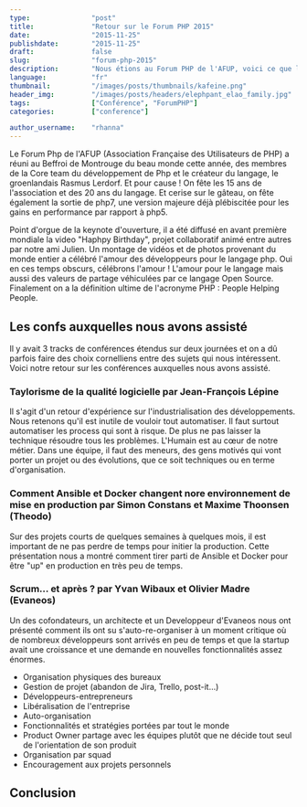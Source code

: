 ```yaml
---
type:               "post"
title:              "Retour sur le Forum PHP 2015"
date:               "2015-11-25"
publishdate:        "2015-11-25"
draft:              false
slug:               "forum-php-2015"
description:        "Nous étions au Forum PHP de l'AFUP, voici ce que l'on a retenu."
language:           "fr"
thumbnail:          "/images/posts/thumbnails/kafeine.png"
header_img:         "/images/posts/headers/elephpant_elao_family.jpg"
tags:               ["Conférence", "ForumPHP"]
categories:         ["conference"]

author_username:    "rhanna"
---
```


Le Forum Php de l'AFUP (Association Française des Utilisateurs de PHP) a réuni au Beffroi de Montrouge du beau monde
cette année, des membres de la Core team du développement de Php et le créateur du langage, le groenlandais Rasmus
Lerdorf.
Et pour cause ! On fête les 15 ans de l'association et des 20 ans du langage. Et cerise sur le gâteau, on fête
également la sortie de php7, une version majeure déjà plébiscitée pour les gains en performance par rapport à php5. 

Point d'orgue de la keynote d'ouverture, il a été diffusé en avant première mondiale la video "Haphpy Birthday",
projet collaboratif animé entre autres par notre ami Julien.
Un montage de vidéos et de photos provenant du monde entier a célébré l'amour des développeurs pour le langage php.
Oui en ces temps obscurs, célébrons l'amour !
L'amour pour le langage mais aussi des valeurs de partage véhiculées par ce langage Open Source.
Finalement on a la définition ultime de l'acronyme PHP : People Helping People.

## Les confs auxquelles nous avons assisté

Il y avait 3 tracks de conférences étendus sur deux journées et on a dû parfois faire des choix cornelliens entre des
sujets qui nous intéressent.
Voici notre retour sur les conférences auxquelles nous avons assisté.

### Taylorisme de la qualité logicielle par Jean-François Lépine

Il s'agit d'un retour d'expérience sur l'industrialisation des développements.
Nous retenons qu'il est inutile de vouloir tout automatiser.
Il faut surtout automatiser les process qui sont à risque.
De plus ne pas laisser la technique résoudre tous les problèmes.
L'Humain est au cœur de notre métier. Dans une équipe, il faut des meneurs, des gens motivés qui vont porter un projet
ou des évolutions, que ce soit techniques ou en terme d'organisation. 

### Comment Ansible et Docker changent nore environnement de mise en production par Simon Constans et Maxime Thoonsen (Theodo)

Sur des projets courts de quelques semaines à quelques mois, il est important de ne pas perdre de temps pour initier la
production. Cette présentation nous a montré comment tirer parti de Ansible et Docker pour être "up" en production en
très peu de temps.

### Scrum... et après ? par Yvan Wibaux et Olivier Madre (Evaneos)

Un des cofondateurs, un architecte et un Developpeur d'Evaneos nous ont présenté comment ils ont su s'auto-re-organiser
à un moment critique où de nombreux développeurs sont arrivés en peu de temps et que la startup avait une croissance et
une demande en nouvelles fonctionnalités assez énormes.
* Organisation physiques des bureaux
* Gestion de projet (abandon de Jira, Trello, post-it...)
* Développeurs-entrepreneurs
* Libéralisation de l'entreprise
* Auto-organisation
* Fonctionnalités et stratégies portées par tout le monde
* Product Owner partage avec les équipes plutôt que ne décide tout seul de l'orientation de son produit
* Organisation par squad
* Encouragement aux projets personnels

## Conclusion
